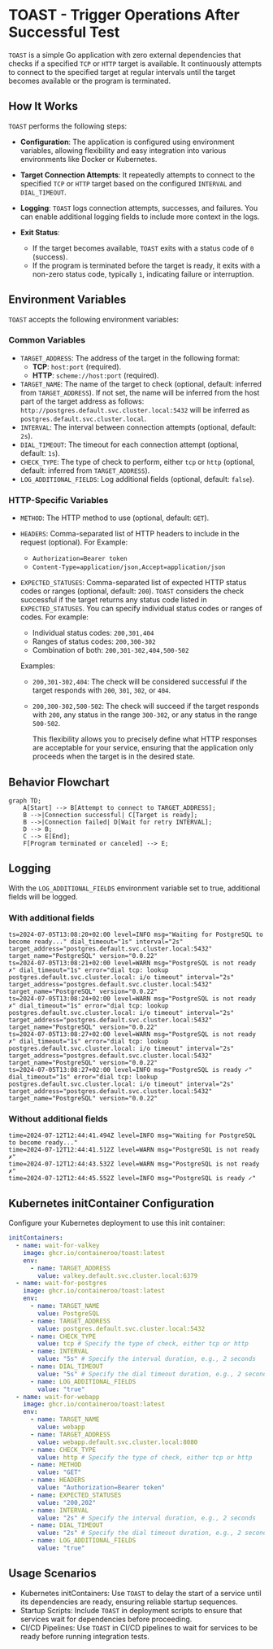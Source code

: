 # TOAST - Trigger Operations After Successful Test

`TOAST` is a simple Go application with zero external dependencies that checks if a specified `TCP` or `HTTP` target is available. It continuously attempts to connect to the specified target at regular intervals until the target becomes available or the program is terminated.

## How It Works

`TOAST` performs the following steps:

- **Configuration**: The application is configured using environment variables, allowing flexibility and easy integration into various environments like Docker or Kubernetes.
- **Target Connection Attempts**: It repeatedly attempts to connect to the specified `TCP` or `HTTP` target based on the configured `INTERVAL` and `DIAL_TIMEOUT`.
- **Logging**: `TOAST` logs connection attempts, successes, and failures. You can enable additional logging fields to include more context in the logs.
- **Exit Status**:

  - If the target becomes available, `TOAST` exits with a status code of `0` (success).
  - If the program is terminated before the target is ready, it exits with a non-zero status code, typically `1`, indicating failure or interruption.

## Environment Variables

`TOAST` accepts the following environment variables:

### Common Variables

- `TARGET_ADDRESS`: The address of the target in the following format:
  - **TCP**: `host:port` (required).
  - **HTTP**: `scheme://host:port` (required).
- `TARGET_NAME`: The name of the target to check (optional, default: inferred from `TARGET_ADDRESS`). If not set, the name will be inferred from the host part of the target address as follows: `http://postgres.default.svc.cluster.local:5432` will be inferred as `postgres.default.svc.cluster.local`.
- `INTERVAL`: The interval between connection attempts (optional, default: `2s`).
- `DIAL_TIMEOUT`: The timeout for each connection attempt (optional, default: `1s`).
- `CHECK_TYPE`: The type of check to perform, either `tcp` or `http` (optional, default: inferred from `TARGET_ADDRESS`).
- `LOG_ADDITIONAL_FIELDS`: Log additional fields (optional, default: `false`).

### HTTP-Specific Variables

- `METHOD`: The HTTP method to use (optional, default: `GET`).
- `HEADERS`: Comma-separated list of HTTP headers to include in the request (optional).
  For Example:
  - `Authorization=Bearer token`
  - `Content-Type=application/json,Accept=application/json`
- `EXPECTED_STATUSES`: Comma-separated list of expected HTTP status codes or ranges (optional, default: `200`).
  `TOAST` considers the check successful if the target returns any status code listed in `EXPECTED_STATUSES`. You can specify individual status codes or ranges of codes. For example:

  - Individual status codes: `200,301,404`
  - Ranges of status codes: `200,300-302`
  - Combination of both: `200,301-302,404,500-502`

  Examples:

  - `200,301-302,404`: The check will be considered successful if the target responds with `200`, `301`, `302`, or `404`.
  - `200,300-302,500-502`: The check will succeed if the target responds with `200`, any status in the range `300-302`, or any status in the range `500-502`.

    This flexibility allows you to precisely define what HTTP responses are acceptable for your service, ensuring that the application only proceeds when the target is in the desired state.

## Behavior Flowchart

```mermaid
graph TD;
    A[Start] --> B[Attempt to connect to TARGET_ADDRESS];
    B -->|Connection successful| C[Target is ready];
    B -->|Connection failed| D[Wait for retry INTERVAL];
    D --> B;
    C --> E[End];
    F[Program terminated or canceled] --> E;
```

## Logging

With the `LOG_ADDITIONAL_FIELDS` environment variable set to true, additional fields will be logged.

### With additional fields

```text
ts=2024-07-05T13:08:20+02:00 level=INFO msg="Waiting for PostgreSQL to become ready..." dial_timeout="1s" interval="2s" target_address="postgres.default.svc.cluster.local:5432" target_name="PostgreSQL" version="0.0.22"
ts=2024-07-05T13:08:21+02:00 level=WARN msg="PostgreSQL is not ready ✗" dial_timeout="1s" error="dial tcp: lookup postgres.default.svc.cluster.local: i/o timeout" interval="2s" target_address="postgres.default.svc.cluster.local:5432" target_name="PostgreSQL" version="0.0.22"
ts=2024-07-05T13:08:24+02:00 level=WARN msg="PostgreSQL is not ready ✗" dial_timeout="1s" error="dial tcp: lookup postgres.default.svc.cluster.local: i/o timeout" interval="2s" target_address="postgres.default.svc.cluster.local:5432" target_name="PostgreSQL" version="0.0.22"
ts=2024-07-05T13:08:27+02:00 level=WARN msg="PostgreSQL is not ready ✗" dial_timeout="1s" error="dial tcp: lookup postgres.default.svc.cluster.local: i/o timeout" interval="2s" target_address="postgres.default.svc.cluster.local:5432" target_name="PostgreSQL" version="0.0.22"
ts=2024-07-05T13:08:27+02:00 level=INFO msg="PostgreSQL is ready ✓" dial_timeout="1s" error="dial tcp: lookup postgres.default.svc.cluster.local: i/o timeout" interval="2s" target_address="postgres.default.svc.cluster.local:5432" target_name="PostgreSQL" version="0.0.22"
```

### Without additional fields

```text
time=2024-07-12T12:44:41.494Z level=INFO msg="Waiting for PostgreSQL to become ready..."
time=2024-07-12T12:44:41.512Z level=WARN msg="PostgreSQL is not ready ✗"
time=2024-07-12T12:44:43.532Z level=WARN msg="PostgreSQL is not ready ✗"
time=2024-07-12T12:44:45.552Z level=INFO msg="PostgreSQL is ready ✓"
```

## Kubernetes initContainer Configuration

Configure your Kubernetes deployment to use this init container:

```yaml
initContainers:
  - name: wait-for-valkey
    image: ghcr.io/containeroo/toast:latest
    env:
      - name: TARGET_ADDRESS
        value: valkey.default.svc.cluster.local:6379
  - name: wait-for-postgres
    image: ghcr.io/containeroo/toast:latest
    env:
      - name: TARGET_NAME
        value: PostgreSQL
      - name: TARGET_ADDRESS
        value: postgres.default.svc.cluster.local:5432
      - name: CHECK_TYPE
        value: tcp # Specify the type of check, either tcp or http
      - name: INTERVAL
        value: "5s" # Specify the interval duration, e.g., 2 seconds
      - name: DIAL_TIMEOUT
        value: "5s" # Specify the dial timeout duration, e.g., 2 seconds
      - name: LOG_ADDITIONAL_FIELDS
        value: "true"
  - name: wait-for-webapp
    image: ghcr.io/containeroo/toast:latest
    env:
      - name: TARGET_NAME
        value: webapp
      - name: TARGET_ADDRESS
        value: webapp.default.svc.cluster.local:8080
      - name: CHECK_TYPE
        value: http # Specify the type of check, either tcp or http
      - name: METHOD
        value: "GET"
      - name: HEADERS
        value: "Authorization=Bearer token"
      - name: EXPECTED_STATUSES
        value: "200,202"
      - name: INTERVAL
        value: "2s" # Specify the interval duration, e.g., 2 seconds
      - name: DIAL_TIMEOUT
        value: "2s" # Specify the dial timeout duration, e.g., 2 seconds
      - name: LOG_ADDITIONAL_FIELDS
        value: "true"
```

## Usage Scenarios

- Kubernetes initContainers: Use `TOAST` to delay the start of a service until its dependencies are ready, ensuring reliable startup sequences.
- Startup Scripts: Include `TOAST` in deployment scripts to ensure that services wait for dependencies before proceeding.
- CI/CD Pipelines: Use `TOAST` in CI/CD pipelines to wait for services to be ready before running integration tests.
